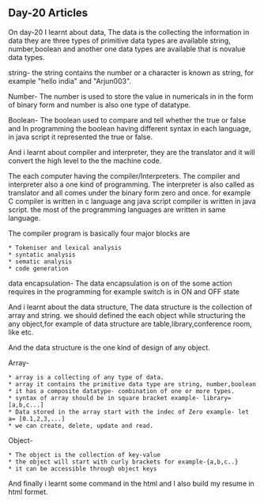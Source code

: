 ## Day-20 Articles

On day-20 I learnt about data, The data is the collecting the information in data they are three types of primitive data types are available 
string, number,boolean and another one data types are available that is novalue data types.

string- the string contains the number or a character is known as string, for example "hello india" and "Arjun003".

Number- The number is used to store the value in numericals in in the form of binary form and number is also one type of datatype.

Boolean- The boolean used to compare and tell whether the true or false and In programming the boolean having different syntax in each language, in java script it represented the true or false.

And i learnt about compiler and interpreter, they are the translator and it will convert the high level to the the machine code.

The each computer having the compiler/Interpreters. The compiler and interpreter also a one kind of programming. The interpreter is also called as translator and all comes under the binary form zero and once. for example C compiler is written in c language ang java script compiler is written in java script. the most of the programming languages are written in same language.

The compiler program is basically four major blocks are

	* Tokeniser and lexical analysis
	* syntatic analysis
	* sematic analysis
	* code generation

data encapsulation- The data encapsulation is on of the some action requires in the programming for example switch is in ON and OFF state

And i learnt about the data structure, The data structure is the collection of array and string. we should defined the each object while structuring the any object,for example of data structure are table,library,conference room, like etc.

And the data structure is the one kind of design of any object.

Array- 

	* array is a collecting of any type of data.
	* array it contains the primitive data type are string, number,boolean
	* it has a composite datatype- combination of one or more types.
	* syntax of array should be in square bracket example- library= [a,b,c...]
	* Data stored in the array start with the indec of Zero example- let a= [0.1,2,3,...]
	* we can create, delete, update and read.

Object-

	* The object is the collection of key-value
	* the object will start with curly brackets for example-{a,b,c..}
	* it can be accessible through object keys

And finally i learnt some command in the html and I also build my resume in html formet.




